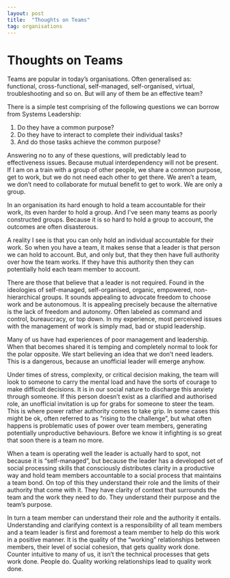 ```yaml
---
layout: post
title:	"Thoughts on Teams"
tag: organisations
---
```


# Thoughts on Teams

Teams are popular in today’s organisations. Often generalised as: functional, cross-functional, self-managed, self-organised, virtual, troubleshooting and so on. But will any of them be an effective team?

There is a simple test comprising of the following questions we can borrow from Systems Leadership:
1. Do they have a common purpose?
1. Do they have to interact to complete their individual tasks?
1. And do those tasks achieve the common purpose?

Answering no to any of these questions, will predictably lead to effectiveness issues. Because mutual interdependency will not be present. If I am on a train with a group of other people, we share a common purpose, get to work, but we do not need each other to get there. We aren’t a team, we don’t need to collaborate for mutual benefit to get to work. We are only a group. 

In an organisation its hard enough to hold a team accountable for their work, its even harder to hold a group. And I've seen many teams as poorly constructed groups. Because it is so hard to hold a group to account, the outcomes are often disasterous.

A reality I see is that you can only hold an individual accountable for their work. So when you have a team, it makes sense that a leader is that person we can hold to account. But, and only but, that they then have full authority over how the team works. If they have this authority then they can potentially hold each team member to account.

There are those that believe that a leader is not required. Found in the ideologies of self-managed, self-organised, organic, empowered, non-hierarchical groups. It sounds appealing to advocate freedom to choose work and be autonomous. It is appealing precisely because the alternative is the lack of freedom and autonomy. Often labeled as command and control, bureaucracy, or top down. In my experience, most perceived issues with the management of work is simply mad, bad or stupid leadership. 

Many of us have had experiences of poor management and leadership. When that becomes shared it is temping and completely normal to look for the polar opposite. We start believing an idea that we don’t need leaders. This is a dangerous, because an unofficial leader will emerge anyhow.

Under times of stress, complexity, or critical decision making, the team will look to someone to carry the mental load and have the sorts of courage to make difficult decisions. It is in our social nature to discharge this anxiety through someone. If this person doesn’t exist as a clarified and authorised role, an unofficial invitation is up for grabs for someone to steer the team. This is where power rather authority comes to take grip. In some cases this might be ok, often referred to as “rising to the challenge”, but what often happens is problematic uses of power over team members, generating potentially unproductive behaviours. Before we know it infighting is so great that soon there is a team no more.

When a team is operating well the leader is actually hard to spot, not because it is “self-managed”, but because the leader has a developed set of social processing skills that consciously distributes clarity in a productive way and hold team members accountable to a social process that maintains a team bond. On top of this they understand their role and the limits of their authority that come with it. They have clarity of context that surrounds the team and the work they need to do. They understand their purpose and the team’s purpose.

In turn a team member can understand their role and the authority it entails. Understanding and clarifying context is a responsibility of all team members and a team leader is first and foremost a team member to help do this work in a positive manner. It is the quality of the “working” relationships between members, their level of social cohesion, that gets quality work done. Counter intuitive to many of us, it isn’t the technical processes that gets work done. People do. Quality working relationships lead to quality work done.